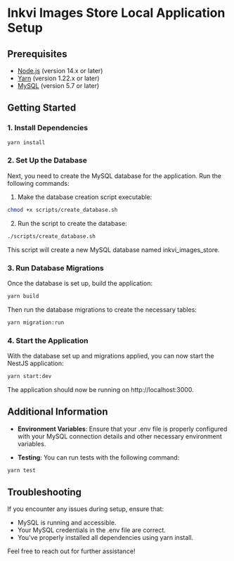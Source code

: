 # Inkvi Images Store Local Application Setup

## Prerequisites

- [Node.js](https://nodejs.org/) (version 14.x or later)
- [Yarn](https://yarnpkg.com/) (version 1.22.x or later)
- [MySQL](https://www.mysql.com/) (version 5.7 or later)

## Getting Started

### 1. Install Dependencies

```bash
yarn install
```

### 2. Set Up the Database

Next, you need to create the MySQL database for the application. Run the following commands:

1. Make the database creation script executable:

```bash
chmod +x scripts/create_database.sh
```

2. Run the script to create the database:

```bash
./scripts/create_database.sh
```

This script will create a new MySQL database named inkvi_images_store.

### 3. Run Database Migrations

Once the database is set up, build the application:

```bash
yarn build
```
Then run the database migrations to create the necessary tables:

```bash
yarn migration:run
```

### 4. Start the Application

With the database set up and migrations applied, you can now start the NestJS application:

```bash
yarn start:dev
```

The application should now be running on http://localhost:3000.

## Additional Information

- **Environment Variables**: Ensure that your .env file is properly configured with your MySQL connection details and other necessary environment variables.

- **Testing**: You can run tests with the following command:

```bash
yarn test
```

## Troubleshooting

If you encounter any issues during setup, ensure that:

- MySQL is running and accessible.
- Your MySQL credentials in the .env file are correct.
- You've properly installed all dependencies using yarn install.

Feel free to reach out for further assistance!
